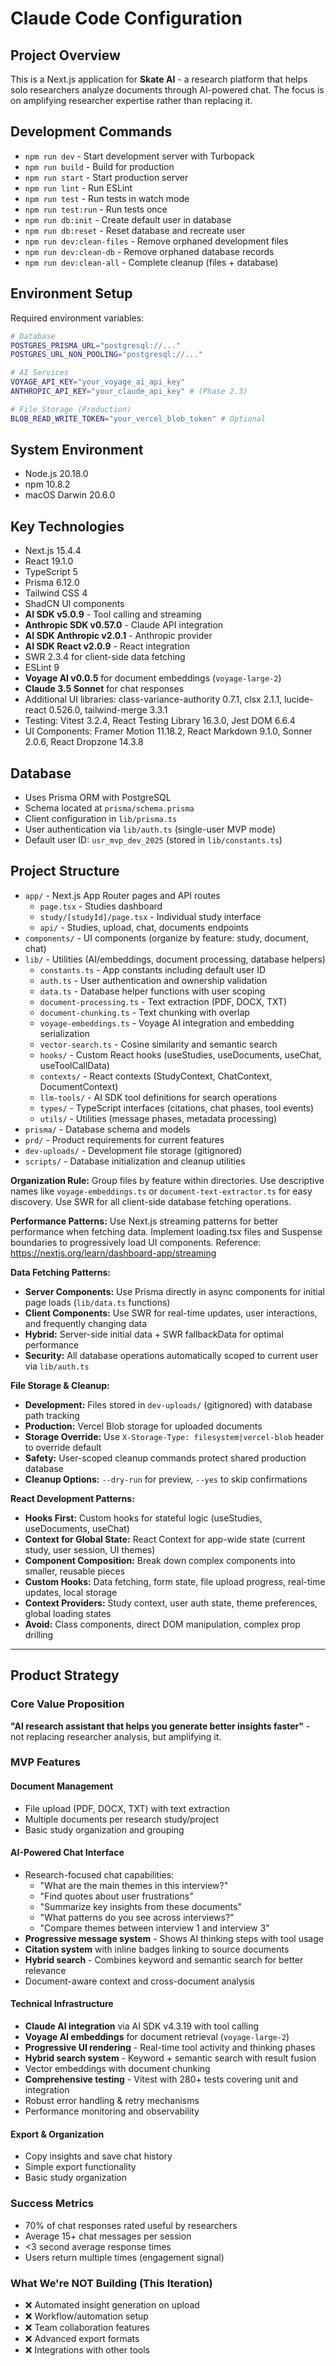 # Claude Code Configuration

## Project Overview
This is a Next.js application for **Skate AI** - a research platform that helps solo researchers analyze documents through AI-powered chat. The focus is on amplifying researcher expertise rather than replacing it.

## Development Commands
- `npm run dev` - Start development server with Turbopack
- `npm run build` - Build for production
- `npm run start` - Start production server
- `npm run lint` - Run ESLint
- `npm run test` - Run tests in watch mode
- `npm run test:run` - Run tests once
- `npm run db:init` - Create default user in database
- `npm run db:reset` - Reset database and recreate user
- `npm run dev:clean-files` - Remove orphaned development files
- `npm run dev:clean-db` - Remove orphaned database records
- `npm run dev:clean-all` - Complete cleanup (files + database)

## Environment Setup
Required environment variables:
```bash
# Database
POSTGRES_PRISMA_URL="postgresql://..."
POSTGRES_URL_NON_POOLING="postgresql://..."

# AI Services
VOYAGE_API_KEY="your_voyage_ai_api_key"
ANTHROPIC_API_KEY="your_claude_api_key" # (Phase 2.3)

# File Storage (Production)
BLOB_READ_WRITE_TOKEN="your_vercel_blob_token" # Optional
```

## System Environment
- Node.js 20.18.0
- npm 10.8.2
- macOS Darwin 20.6.0

## Key Technologies
- Next.js 15.4.4
- React 19.1.0
- TypeScript 5
- Prisma 6.12.0
- Tailwind CSS 4
- ShadCN UI components
- **AI SDK v5.0.9** - Tool calling and streaming
- **Anthropic SDK v0.57.0** - Claude API integration
- **AI SDK Anthropic v2.0.1** - Anthropic provider
- **AI SDK React v2.0.9** - React integration
- SWR 2.3.4 for client-side data fetching
- ESLint 9
- **Voyage AI v0.0.5** for document embeddings (`voyage-large-2`)
- **Claude 3.5 Sonnet** for chat responses
- Additional UI libraries: class-variance-authority 0.7.1, clsx 2.1.1, lucide-react 0.526.0, tailwind-merge 3.3.1
- Testing: Vitest 3.2.4, React Testing Library 16.3.0, Jest DOM 6.6.4
- UI Components: Framer Motion 11.18.2, React Markdown 9.1.0, Sonner 2.0.6, React Dropzone 14.3.8

## Database
- Uses Prisma ORM with PostgreSQL 
- Schema located at `prisma/schema.prisma`
- Client configuration in `lib/prisma.ts`
- User authentication via `lib/auth.ts` (single-user MVP mode)
- Default user ID: `usr_mvp_dev_2025` (stored in `lib/constants.ts`)

## Project Structure

- `app/` - Next.js App Router pages and API routes
  - `page.tsx` - Studies dashboard
  - `study/[studyId]/page.tsx` - Individual study interface  
  - `api/` - Studies, upload, chat, documents endpoints
- `components/` - UI components (organize by feature: study, document, chat)
- `lib/` - Utilities (AI/embeddings, document processing, database helpers)
  - `constants.ts` - App constants including default user ID
  - `auth.ts` - User authentication and ownership validation
  - `data.ts` - Database helper functions with user scoping
  - `document-processing.ts` - Text extraction (PDF, DOCX, TXT)
  - `document-chunking.ts` - Text chunking with overlap
  - `voyage-embeddings.ts` - Voyage AI integration and embedding serialization
  - `vector-search.ts` - Cosine similarity and semantic search
  - `hooks/` - Custom React hooks (useStudies, useDocuments, useChat, useToolCallData)
  - `contexts/` - React contexts (StudyContext, ChatContext, DocumentContext)
  - `llm-tools/` - AI SDK tool definitions for search operations
  - `types/` - TypeScript interfaces (citations, chat phases, tool events)
  - `utils/` - Utilities (message phases, metadata processing)
- `prisma/` - Database schema and models
- `prd/` - Product requirements for current features
- `dev-uploads/` - Development file storage (gitignored)
- `scripts/` - Database initialization and cleanup utilities

**Organization Rule:** Group files by feature within directories. Use descriptive names like `voyage-embeddings.ts` or `document-text-extractor.ts` for easy discovery. Use SWR for all client-side database fetching operations.

**Performance Patterns:** Use Next.js streaming patterns for better performance when fetching data. Implement loading.tsx files and Suspense boundaries to progressively load UI components. Reference: https://nextjs.org/learn/dashboard-app/streaming

**Data Fetching Patterns:**
- **Server Components:** Use Prisma directly in async components for initial page loads (`lib/data.ts` functions)
- **Client Components:** Use SWR for real-time updates, user interactions, and frequently changing data
- **Hybrid:** Server-side initial data + SWR fallbackData for optimal performance
- **Security:** All database operations automatically scoped to current user via `lib/auth.ts`

**File Storage & Cleanup:**
- **Development:** Files stored in `dev-uploads/` (gitignored) with database path tracking
- **Production:** Vercel Blob storage for uploaded documents  
- **Storage Override:** Use `X-Storage-Type: filesystem|vercel-blob` header to override default
- **Safety:** User-scoped cleanup commands protect shared production database
- **Cleanup Options:** `--dry-run` for preview, `--yes` to skip confirmations

**React Development Patterns:**
- **Hooks First:** Custom hooks for stateful logic (useStudies, useDocuments, useChat)
- **Context for Global State:** React Context for app-wide state (current study, user session, UI themes)
- **Component Composition:** Break down complex components into smaller, reusable pieces
- **Custom Hooks:** Data fetching, form state, file upload progress, real-time updates, local storage
- **Context Providers:** Study context, user auth state, theme preferences, global loading states
- **Avoid:** Class components, direct DOM manipulation, complex prop drilling

---

## Product Strategy

### Core Value Proposition
**"AI research assistant that helps you generate better insights faster"** - not replacing researcher analysis, but amplifying it.

### MVP Features

#### Document Management
- File upload (PDF, DOCX, TXT) with text extraction
- Multiple documents per research study/project
- Basic study organization and grouping

#### AI-Powered Chat Interface
- Research-focused chat capabilities:
  - "What are the main themes in this interview?"
  - "Find quotes about user frustrations"
  - "Summarize key insights from these documents"
  - "What patterns do you see across interviews?"
  - "Compare themes between interview 1 and interview 3"
- **Progressive message system** - Shows AI thinking steps with tool usage
- **Citation system** with inline badges linking to source documents
- **Hybrid search** - Combines keyword and semantic search for better relevance
- Document-aware context and cross-document analysis

#### Technical Infrastructure
- **Claude AI integration** via AI SDK v4.3.19 with tool calling
- **Voyage AI embeddings** for document retrieval (`voyage-large-2`)
- **Progressive UI rendering** - Real-time tool activity and thinking phases
- **Hybrid search system** - Keyword + semantic search with result fusion
- Vector embeddings with document chunking
- **Comprehensive testing** - Vitest with 280+ tests covering unit and integration
- Robust error handling & retry mechanisms
- Performance monitoring and observability

#### Export & Organization
- Copy insights and save chat history
- Simple export functionality
- Basic study organization

### Success Metrics
- 70% of chat responses rated useful by researchers
- Average 15+ chat messages per session
- <3 second average response times
- Users return multiple times (engagement signal)

### What We're NOT Building (This Iteration)
- ❌ Automated insight generation on upload
- ❌ Workflow/automation setup  
- ❌ Team collaboration features
- ❌ Advanced export formats
- ❌ Integrations with other tools